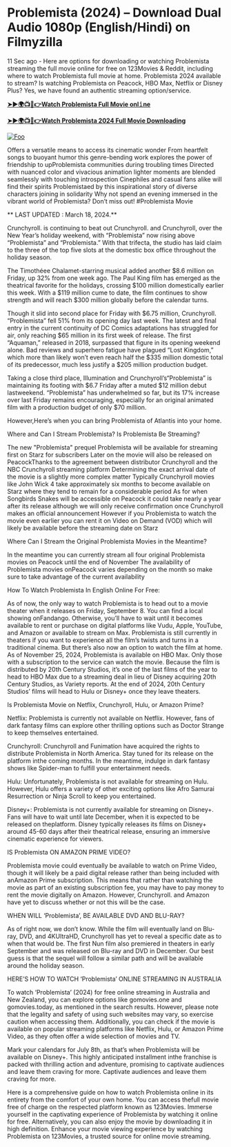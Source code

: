 # Problemista (2024) – Download Dual Audio 1080p (English/Hindi) on Filmyzilla

11 Sec ago - Here are options for downloading or watching Problemista streaming the full movie online for free on 123Movies & Reddit, including where to watch Problemista full movie at home. Problemista 2024 available to stream? Is watching Problemista on Peacock, HBO Max, Netflix or Disney Plus? Yes, we have found an authentic streaming option/service.


[**➤►🌍📺📱👉Watch Problemista Full Movie onl𝚒ne**](https://bit.ly/Most-popular-Movies)

[**➤►🌍📺📱👉Watch Problemista 2024 Full Movie Downloading**](https://bit.ly/Most-popular-Movies)

[![Foo](https://static.wixstatic.com/media/b249f9_adac8f70fb3f45b88691696c77de18f3~mv2.gif)](https://bit.ly/Most-popular-Movies)


Offers a versatile means to access its cinematic wonder From heartfelt songs to buoyant humor this genre-bending work explores the power of friendship to upProblemista communities during troubling times Directed with nuanced color and vivacious animation lighter moments are blended seamlessly with touching introspection Cinephiles and casual fans alike will find their spirits Problemistaed by this inspirational story of diverse characters joining in solidarity Why not spend an evening immersed in the vibrant world of Problemista? Don’t miss out! #Problemista Movie

** LAST UPDATED : March 18, 2024.**

Crunchyroll. is continuing to beat out Crunchyroll. and Crunchyroll, over the New Year’s holiday weekend, with “Problemista” now rising above “Problemista” and “Problemista.” With that trifecta, the studio has laid claim to the three of the top five slots at the domestic box office throughout the holiday season.

The Timothéee Chalamet-starring musical added another $8.6 million on Friday, up 32% from one week ago. The Paul King film has emerged as the theatrical favorite for the holidays, crossing $100 million domestically earlier this week. With a $119 million cume to date, the film continues to show strength and will reach $300 million globally before the calendar turns.

Though it slid into second place for Friday with $6.75 million, Crunchyroll. “Problemista” fell 51% from its opening day last week. The latest and final entry in the current continuity of DC Comics adaptations has struggled for air, only reaching $65 million in its first week of release. The first “Aquaman,” released in 2018, surpassed that figure in its opening weekend alone. Bad reviews and superhero fatigue have plagued “Lost Kingdom,” which more than likely won’t even reach half the $335 million domestic total of its predecessor, much less justify a $205 million production budget.

Taking a close third place, Illumination and Crunchyroll’s“Problemista” is maintaining its footing with $6.7 Friday after a muted $12 million debut lastweekend. “Problemista” has underwhelmed so far, but its 17% increase over last Friday remains encouraging, especially for an original animated film with a production budget of only $70 million.

However,Here’s when you can bring Problemista of Atlantis into your home.

Where and Can I Stream Problemista? Is Problemista Be Streaming?

The new "Problemista" prequel Problemista will be available for streaming first on Starz for subscribers Later on the movie will also be released on PeacockThanks to the agreement between distributor Crunchyroll and the NBC Crunchyroll streaming platform Determining the exact arrival date of the movie is a slightly more complex matter Typically Crunchyroll movies like John Wick 4 take approximately six months to become available on Starz where they tend to remain for a considerable period As for when Songbirds Snakes will be accessible on Peacock it could take nearly a year after its release although we will only receive confirmation once Crunchyroll makes an official announcement However if you Problemista to watch the movie even earlier you can rent it on Video on Demand (VOD) which will likely be available before the streaming date on Starz

Where Can I Stream the Original Problemista Movies in the Meantime?

In the meantime you can currently stream all four original Problemista movies on Peacock until the end of November The availability of Problemista movies onPeacock varies depending on the month so make sure to take advantage of the current availability

How To Watch Problemista In English Online For Free:

As of now, the only way to watch Problemista is to head out to a movie theater when it releases on Friday, September 8. You can find a local showing onFandango. Otherwise, you’ll have to wait until it becomes available to rent or purchase on digital platforms like Vudu, Apple, YouTube, and Amazon or available to stream on Max. Problemista is still currently in theaters if you want to experience all the film’s twists and turns in a traditional cinema. But there’s also now an option to watch the film at home. As of November 25, 2024, Problemista is available on HBO Max. Only those with a subscription to the service can watch the movie. Because the film is distributed by 20th Century Studios, it’s one of the last films of the year to head to HBO Max due to a streaming deal in lieu of Disney acquiring 20th Century Studios, as Variety reports. At the end of 2024, 20th Century Studios’ films will head to Hulu or Disney+ once they leave theaters.

Is Problemista Movie on Netflix, Crunchyroll, Hulu, or Amazon Prime?

Netflix: Problemista is currently not available on Netflix. However, fans of dark fantasy films can explore other thrilling options such as Doctor Strange to keep themselves entertained.

Crunchyroll: Crunchyroll and Funimation have acquired the rights to distribute Problemista in North America. Stay tuned for its release on the platform inthe coming months. In the meantime, indulge in dark fantasy shows like Spider-man to fulfill your entertainment needs.

Hulu: Unfortunately, Problemista is not available for streaming on Hulu. However, Hulu offers a variety of other exciting options like Afro Samurai Resurrection or Ninja Scroll to keep you entertained.

Disney+: Problemista is not currently available for streaming on Disney+. Fans will have to wait until late December, when it is expected to be released on theplatform. Disney typically releases its films on Disney+ around 45-60 days after their theatrical release, ensuring an immersive cinematic experience for viewers.

IS Problemista ON AMAZON PRIME VIDEO?

Problemista movie could eventually be available to watch on Prime Video, though it will likely be a paid digital release rather than being included with anAmazon Prime subscription. This means that rather than watching the movie as part of an existing subscription fee, you may have to pay money to rent the movie digitally on Amazon. However, Crunchyroll. and Amazon have yet to discuss whether or not this will be the case.

WHEN WILL ‘Problemista’, BE AVAILABLE DVD AND BLU-RAY?

As of right now, we don’t know. While the film will eventually land on Blu-ray, DVD, and 4KUltraHD, Crunchyroll has yet to reveal a specific date as to when that would be. The first Nun film also premiered in theaters in early September and was released on Blu-ray and DVD in December. Our best guess is that the sequel will follow a similar path and will be available around the holiday season.

HERE’S HOW TO WATCH ‘Problemista’ ONLINE STREAMING IN AUSTRALIA

To watch ‘Problemista’ (2024) for free online streaming in Australia and New Zealand, you can explore options like gomovies.one and gomovies.today, as mentioned in the search results. However, please note that the legality and safety of using such websites may vary, so exercise caution when accessing them. Additionally, you can check if the movie is available on popular streaming platforms like Netflix, Hulu, or Amazon Prime Video, as they often offer a wide selection of movies and TV.

Mark your calendars for July 8th, as that’s when Problemista will be available on Disney+. This highly anticipated installment inthe franchise is packed with thrilling action and adventure, promising to captivate audiences and leave them craving for more. Captivate audiences and leave them craving for more.

Here is a comprehensive guide on how to watch Problemista online in its entirety from the comfort of your own home. You can access thefull movie free of charge on the respected platform known as 123Movies. Immerse yourself in the captivating experience of Problemista by watching it online for free. Alternatively, you can also enjoy the movie by downloading it in high definition. Enhance your movie viewing experience by watching Problemista on 123Movies, a trusted source for online movie streaming.
